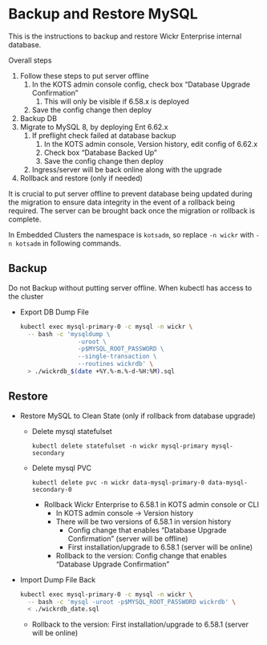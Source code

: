 # Backup and Restore MySQL

This is the instructions to backup and restore Wickr Enterprise internal database.

Overall steps

1. Follow these steps to put server offline
    1. In the KOTS admin console config, check box “Database Upgrade Confirmation”
        1. This will only be visible if 6.58.x is deployed
    2. Save the config change then deploy
2. Backup DB
3. Migrate to MySQL 8, by deploying Ent 6.62.x
    1. If preflight check failed at database backup
        1. In the KOTS admin console, Version history, edit config of 6.62.x
        2. Check box “Database Backed Up”
        3. Save the config change then deploy
    2. Ingress/server will be back online along with the upgrade
4. Rollback and restore (only if needed)

It is crucial to put server offline to prevent database being updated during the migration to ensure data integrity in the event of a rollback being required. The server can be brought back once the migration or rollback is complete.

In Embedded Clusters the namespace is `kotsadm`, so replace `-n wickr` with `-n kotsadm` in following commands.

## Backup

Do not Backup without putting server offline. When kubectl has access to the cluster

* Export DB Dump File

    ```bash
    kubectl exec mysql-primary-0 -c mysql -n wickr \
      -- bash -c 'mysqldump \
                    -uroot \
                    -p$MYSQL_ROOT_PASSWORD \
                    --single-transaction \
                    --routines wickrdb' \
      > ./wickrdb_$(date +%Y.%-m.%-d-%H:%M).sql
    ```

## Restore

* Restore MySQL to Clean State (only if rollback from database upgrade)
  * Delete mysql statefulset

    `kubectl delete statefulset -n wickr mysql-primary mysql-secondary`
  * Delete mysql PVC

    `kubectl delete pvc -n wickr data-mysql-primary-0 data-mysql-secondary-0`
    * Rollback Wickr Enterprise to 6.58.1 in KOTS admin console or CLI
      * In KOTS admin console → Version history
      * There will be two versions of 6.58.1 in version history
        * Config change that enables “Database Upgrade Confirmation” (server will be offline)
        * First installation/upgrade to 6.58.1 (server will be online)
      * Rollback to the version: Config change that enables “Database Upgrade Confirmation”

* Import Dump File Back

    ```bash
    kubectl exec mysql-primary-0 -c mysql -n wickr \
      -- bash -c 'mysql -uroot -p$MYSQL_ROOT_PASSWORD wickrdb' \
      < ./wickrdb_date.sql
    ```

  * Rollback to the version: First installation/upgrade to 6.58.1 (server will be online)
